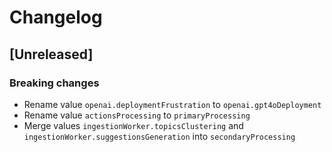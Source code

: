 # Changelog

## [Unreleased]

### Breaking changes

* Rename value `openai.deploymentFrustration` to `openai.gpt4oDeployment`
* Rename value `actionsProcessing` to `primaryProcessing`
* Merge values `ingestionWorker.topicsClustering`
  and `ingestionWorker.suggestionsGeneration` into
  `secondaryProcessing`